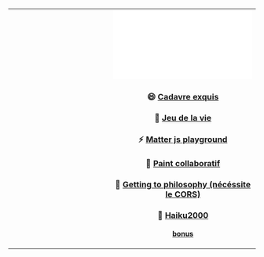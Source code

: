 

<table align="center">
<tr>
<td align="center" width="9999">

</td>
  
<td align="center" width="9999">

<img src="svg.svg">

  ### 😄 [Cadavre exquis](https://chill.exemple.xyz/)

  ### 🌱 [Jeu de la vie](http://game-of-floune.herokuapp.com/)

  ### ⚡ [Matter js playground](http://regarde.surge.sh)

  ### 🔭 [Paint collaboratif](https://megapaint.herokuapp.com/)

  ### 💬 [Getting to philosophy (nécéssite le CORS)](http://get-to-philosophy.surge.sh/)

  ### 🤔 [Haiku2000](https://haiku2000.herokuapp.com/)

  #### [bonus](http://pluiedebite.surge.sh/)

</td>
</tr>
</table>


